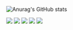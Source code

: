 ![Anurag's GitHub stats](https://github-readme-stats.vercel.app/api?username=jaegwans&show_icons=true&theme=default)

<img src="https://img.shields.io/badge/ReactNative-9cf?style=flat-square&logo=react&logoColor=white"/> <img src="https://img.shields.io/badge/javascript-yellow?style=flat-square&logo=javascript&logoColor=white"/> <img src="https://img.shields.io/badge/figma-red?style=flat-square&logo=figma&logoColor=white"/> <img src="https://img.shields.io/badge/IOS-lightgrey?style=flat-square&logo=swift&logoColor=white"/> <img src="https://img.shields.io/badge/node.js-green?style=flat-square&logo=node.js&logoColor=white"/>
